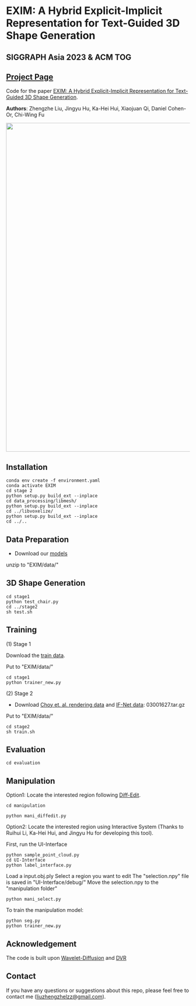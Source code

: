 # EXIM: A Hybrid Explicit-Implicit Representation for Text-Guided 3D Shape Generation
## SIGGRAPH Asia 2023 & ACM TOG
## [Project Page](https://liuzhengzhe.github.io/EXIM.github.io/)
Code for the paper [EXIM: A Hybrid Explicit-Implicit Representation for Text-Guided 3D Shape Generation](https://arxiv.org/pdf/2311.01714.pdf).


**Authors**: Zhengzhe Liu, Jingyu Hu, Ka-Hei Hui, Xiaojuan Qi, Daniel Cohen-Or, Chi-Wing Fu

<img src="figure1.png" width="900"/>


## Installation

```
conda env create -f environment.yaml
conda activate EXIM
cd stage 2
python setup.py build_ext --inplace
cd data_processing/libmesh/
python setup.py build_ext --inplace
cd ../libvoxelize/
python setup.py build_ext --inplace
cd ../..
```

## Data Preparation


* Download our [models](https://drive.google.com/drive/folders/1JD4LFgEN9i2a9eeUU74TeuKIIvX9ozRZ)

unzip to "EXIM/data/"



##  3D Shape Generation


```
cd stage1
python test_chair.py
cd ../stage2
sh test.sh
```

<!---
* Table generation:
cd stage1
python test_table.py
edit test:sh: -checkpoint ../data/model/table/checkpoint_epoch_200.tar
stage2/models/data/voxelized_data_shapenet_test.py: uncomment Line 133
stage2/generation_iterator.py: uncomment Line 28
--->

##  Training

(1)  Stage 1

Download the [train data](https://drive.google.com/drive/folders/1JD4LFgEN9i2a9eeUU74TeuKIIvX9ozRZ).

Put to "EXIM/data/"

```
cd stage1
python trainer_new.py
```

(2)  Stage 2

* Download [Choy et. al. rendering data](https://s3.eu-central-1.amazonaws.com/avg-projects/differentiable_volumetric_rendering/data/ShapeNet.zip) and [IF-Net data](https://drive.google.com/drive/folders/1QGhDW335L7ra31uw5U-0V7hB-viA0JXr): 03001627.tar.gz

Put to "EXIM/data/"

```
cd stage2
sh train.sh
```


## Evaluation

```
cd evaluation
```

##  Manipulation

Option1: Locate the interested region following [Diff-Edit](https://arxiv.org/abs/2210.11427).

```
cd manipulation

python mani_diffedit.py
```

Option2: Locate the interested region using Interactive System (Thanks to Ruihui Li, Ka-Hei Hui, and Jingyu Hu for developing this tool).


First, run the UI-Interface

```
python sample_point_cloud.py
cd UI-Interface
python label_interface.py
```

Load a input.obj.ply
Select a region you want to edit
The "selection.npy" file is saved in "UI-Interface/debug/"
Move the selection.npy to the "manipulation folder"

```
python mani_select.py

```

To train the manipulation model:

```
python seg.py
python trainer_new.py
```


## Acknowledgement

The code is built upon [Wavelet-Diffusion](https://github.com/edward1997104/Wavelet-Generation) and [DVR](https://github.com/autonomousvision/differentiable_volumetric_rendering)

## Contact
If you have any questions or suggestions about this repo, please feel free to contact me (liuzhengzhelzz@gmail.com).
